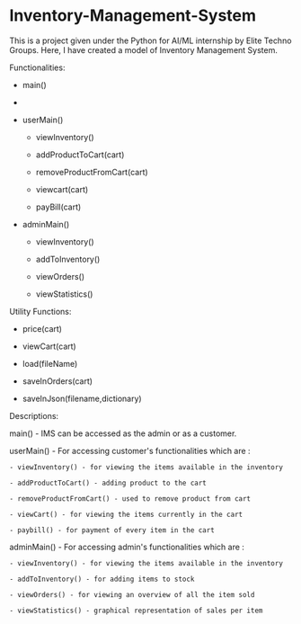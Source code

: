 # Inventory-Management-System
This is a project given under the Python for AI/ML internship by Elite Techno Groups. Here, I have created a model of Inventory Management System.

Functionalities:

- main()
- 
- userMain()
    - viewInventory()
    
    - addProductToCart(cart)
    
    - removeProductFromCart(cart)
    
    - viewcart(cart)
    
    - payBill(cart)
    
    
- adminMain()
    - viewInventory()
    
    - addToInventory()
    
    - viewOrders()
    
    - viewStatistics()
    
Utility Functions:

- price(cart)

- viewCart(cart)

- load(fileName)

- saveInOrders(cart)

- saveInJson(filename,dictionary)


Descriptions:

main() - IMS can be accessed as the admin or as a customer. 


userMain() - For accessing customer's functionalities which are :

    - viewInventory() - for viewing the items available in the inventory
    
    - addProductToCart() - adding product to the cart
    
    - removeProductFromCart() - used to remove product from cart
    
    - viewCart() - for viewing the items currently in the cart
    
    - paybill() - for payment of every item in the cart


adminMain() - For accessing admin's functionalities which are :

    - viewInventory() - for viewing the items available in the inventory
    
    - addToInventory() - for adding items to stock
    
    - viewOrders() - for viewing an overview of all the item sold
    
    - viewStatistics() - graphical representation of sales per item
